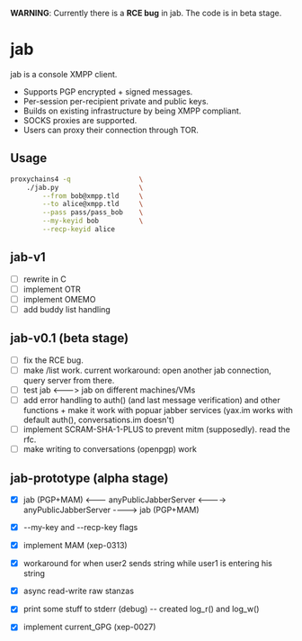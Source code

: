**WARNING**: Currently there is a **RCE bug** in jab. The code is in beta stage.

# jab

jab is a console XMPP client.

- Supports PGP encrypted + signed messages.
- Per-session per-recipient private and public keys.
- Builds on existing infrastructure by being XMPP compliant.
- SOCKS proxies are supported.
- Users can proxy their connection through TOR.

## Usage

```sh
proxychains4 -q                 \
	./jab.py                    \
	    --from bob@xmpp.tld     \
	    --to alice@xmpp.tld     \
	    --pass pass/pass_bob    \
	    --my-keyid bob          \
	    --recp-keyid alice
```


## jab-v1
- [ ] rewrite in C
- [ ] implement OTR
- [ ] implement OMEMO
- [ ] add buddy list handling

## jab-v0.1 (beta stage)

- [ ] fix the RCE bug.
- [ ] make /list work. current workaround: open another jab connection, query server from there.
- [ ] test jab <---> jab on different machines/VMs
- [ ] add error handling to auth() (and last message verification) and other functions + make it work with popuar jabber services (yax.im works with default auth(), conversations.im doesn't)
- [ ] implement SCRAM-SHA-1-PLUS to prevent mitm (supposedly). read the rfc.
- [ ] make writing to conversations (openpgp) work

## jab-prototype (alpha stage)

- [X] jab (PGP+MAM) <--- anyPublicJabberServer <----> anyPublicJabberServer ----> jab (PGP+MAM)
- [X] --my-key and --recp-key flags
- [X] implement MAM (xep-0313)
- [X] workaround for when user2 sends string while user1 is entering his string
- [X] async read-write raw stanzas
- [X] print some stuff to stderr (debug) -- created log_r() and log_w()
- [X] implement current_GPG (xep-0027)

